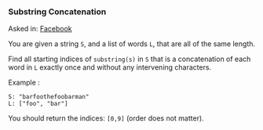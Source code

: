 ### Substring Concatenation

Asked in: [Facebook](#)

You are given a string `S`, and a list of words `L`, that are all of the same length.

Find all starting indices of `substring(s)` in `S` that is a concatenation of each word in `L` exactly once and without any intervening characters.

Example :
```
S: "barfoothefoobarman"
L: ["foo", "bar"]
```

You should return the indices: `[0,9]` (order does not matter).